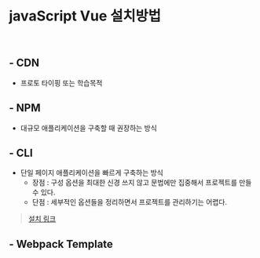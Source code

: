 # javaScript Vue 설치방법

<br />

## - CDN
  - 프로토 타이핑 또는 학습목적

## - NPM
  - 대규모 애플리케이션을 구축할 때 권장하는 방식

## - CLI
  - 단일 페이지 애플리케이션을 빠르게 구축하는 방식
    - 장점 : 구성 옵션을 최대한 신경 쓰지 않고 문법에만 집중해서 프로젝트를 만들 수 있다.
    - 단점 : 세부적인 옵션들을 정리하면서 프로젝트를 관리하기는 어렵다.

> [설치 링크](https://kr.vuejs.org/v2/guide/installation.html)

## - Webpack Template